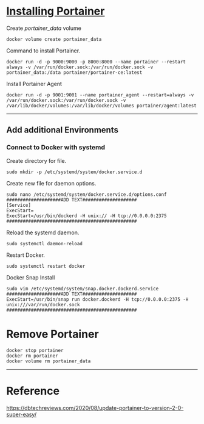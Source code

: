 # [Installing Portainer](https://hub.docker.com/r/portainer/portainer-ce)
Create *portainer_data* volume
```
docker volume create portainer_data
```
Command to install Portainer.
```
docker run -d -p 9000:9000 -p 8000:8000 --name portainer --restart always -v /var/run/docker.sock:/var/run/docker.sock -v portainer_data:/data portainer/portainer-ce:latest
```

Install Portainer Agent
```
docker run -d -p 9001:9001 --name portainer_agent --restart=always -v /var/run/docker.sock:/var/run/docker.sock -v /var/lib/docker/volumes:/var/lib/docker/volumes portainer/agent:latest
```

---
## Add additional Environments
### Connect to Docker with systemd
Create directory for file.
```
sudo mkdir -p /etc/systemd/system/docker.service.d
```
Create new file for daemon options.
```
sudo nano /etc/systemd/system/docker.service.d/options.conf
####################ADD TEXT####################
[Service]
ExecStart=
ExecStart=/usr/bin/dockerd -H unix:// -H tcp://0.0.0.0:2375
################################################
```
Reload the systemd daemon.
```
sudo systemctl daemon-reload
```
Restart Docker.
```
sudo systemctl restart docker
```
Docker Snap Install
```
sudo vim /etc/systemd/system/snap.docker.dockerd.service
####################ADD TEXT####################
ExecStart=/usr/bin/snap run docker.dockerd -H tcp://0.0.0.0:2375 -H unix:///var/run/docker.sock
################################################
```

# Remove Portainer
```
docker stop portainer
docker rm portainer
docker volume rm portainer_data
```

---
# Reference
https://dbtechreviews.com/2020/08/update-portainer-to-version-2-0-super-easy/
